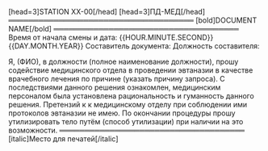 [head=3]STATION XX-00[/head]
[head=3]ПД-МЕД[/head]
═════════════════════════════════════
[bold]DOCUMENT NAME[/bold]
═════════════════════════════════════
Время от начала смены и дата: {{HOUR.MINUTE.SECOND}} {{DAY.MONTH.YEAR}}
Составитель документа:
Должность составителя:

Я, (ФИО), в должности (полное наименование должности), прошу содействие медицинского отдела в проведении эвтаназии в качестве врачебного лечения по причине (указать причину запроса). С последствиями данного решения ознакомлен, медицинским персоналом была установлена рациональность и гуманность данного решения. Претензий к к медицинскому отделу при соблюдении ими протоколов эвтаназии не имею.
По окончании процедуры прошу утилизировать тело путём (способ утилизации) при наличии на это возможности.
═════════════════════════════════════
[italic]Место для печатей[/italic]
